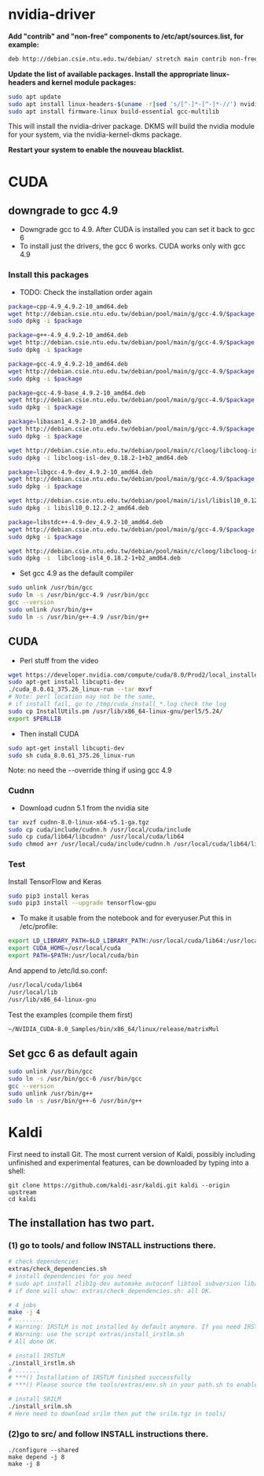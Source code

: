 # nvidia-driver

**Add "contrib" and "non-free" components to /etc/apt/sources.list, for example:**
```bash
deb http://debian.csie.ntu.edu.tw/debian/ stretch main contrib non-free
```

**Update the list of available packages. 
Install the appropriate linux-headers and kernel module packages:**
```bash
sudo apt update
sudo apt install linux-headers-$(uname -r|sed 's/[^-]*-[^-]*-//') nvidia-driver
sudo apt install firmware-linux build-essential gcc-multilib
```

This will install the nvidia-driver package. DKMS will build the nvidia module for your system, via the nvidia-kernel-dkms package. 

**Restart your system to enable the nouveau blacklist.**

# CUDA

## downgrade to gcc 4.9
- Downgrade gcc to 4.9. After CUDA is installed you can set it back to gcc 6
- To install just the drivers, the gcc 6 works. CUDA works only with gcc 4.9

### Install this packages
- TODO: Check the installation order again

```bash
package=cpp-4.9_4.9.2-10_amd64.deb 
wget http://debian.csie.ntu.edu.tw/debian/pool/main/g/gcc-4.9/$package
sudo dpkg -i $package

package=g++-4.9_4.9.2-10_amd64.deb 
wget http://debian.csie.ntu.edu.tw/debian/pool/main/g/gcc-4.9/$package
sudo dpkg -i $package

package=gcc-4.9_4.9.2-10_amd64.deb  
wget http://debian.csie.ntu.edu.tw/debian/pool/main/g/gcc-4.9/$package
sudo dpkg -i $package

package=gcc-4.9-base_4.9.2-10_amd64.deb
wget http://debian.csie.ntu.edu.tw/debian/pool/main/g/gcc-4.9/$package
sudo dpkg -i $package

package=libasan1_4.9.2-10_amd64.deb 
wget http://debian.csie.ntu.edu.tw/debian/pool/main/g/gcc-4.9/$package
sudo dpkg -i $package

wget http://debian.csie.ntu.edu.tw/debian/pool/main/c/cloog/libcloog-isl-dev_0.18.2-1+b2_amd64.deb
sudo dpkg -i libcloog-isl-dev_0.18.2-1+b2_amd64.deb

package=libgcc-4.9-dev_4.9.2-10_amd64.deb   
wget http://debian.csie.ntu.edu.tw/debian/pool/main/g/gcc-4.9/$package
sudo dpkg -i $package

wget http://debian.csie.ntu.edu.tw/debian/pool/main/i/isl/libisl10_0.12.2-2_amd64.deb
sudo dpkg -i libisl10_0.12.2-2_amd64.deb

package=libstdc++-4.9-dev_4.9.2-10_amd64.deb
wget http://debian.csie.ntu.edu.tw/debian/pool/main/g/gcc-4.9/$package
sudo dpkg -i $package

wget http://debian.csie.ntu.edu.tw/debian/pool/main/c/cloog/libcloog-isl4_0.18.2-1+b2_amd64.deb
sudo dpkg -i  libcloog-isl4_0.18.2-1+b2_amd64.deb
```
- Set gcc 4.9 as the default compiler

```bash
sudo unlink /usr/bin/gcc
sudo ln -s /usr/bin/gcc-4.9 /usr/bin/gcc
gcc --version
sudo unlink /usr/bin/g++
sudo ln -s /usr/bin/g++-4.9 /usr/bin/g++
```

## CUDA

- Perl stuff from the video

```bash
wget https://developer.nvidia.com/compute/cuda/8.0/Prod2/local_installers/cuda_8.0.61_375.26_linux-run
sudo apt-get install libcupti-dev
./cuda_8.0.61_375.26_linux-run --tar mxvf
# Note: perl location may not be the same, 
# if install fail, go to /tmp/cuda_install_*.log check the log
sudo cp InstallUtils.pm /usr/lib/x86_64-linux-gnu/perl5/5.24/
export $PERLLIB
```

- Then install CUDA

```bash
sudo apt-get install libcupti-dev
sudo sh cuda_8.0.61_375.26_linux-run
```
Note: no need the --override thing if using gcc 4.9

### Cudnn
- Download cudnn 5.1 from the nvidia site
```bash
tar xvzf cudnn-8.0-linux-x64-v5.1-ga.tgz
sudo cp cuda/include/cudnn.h /usr/local/cuda/include
sudo cp cuda/lib64/libcudnn* /usr/local/cuda/lib64
sudo chmod a+r /usr/local/cuda/include/cudnn.h /usr/local/cuda/lib64/libcudnn*
```

### Test
Install TensorFlow and Keras

```bash
sudo pip3 install keras
sudo pip3 install --upgrade tensorflow-gpu
```
- To make it usable from the notebook and for everyuser.Put this in /etc/profile:
```bash
export LD_LIBRARY_PATH=$LD_LIBRARY_PATH:/usr/local/cuda/lib64:/usr/local/lib:/usr/lib/x86_64-linux-gnu
export CUDA_HOME=/usr/local/cuda
export PATH=$PATH:/usr/local/cuda/bin
```
And append to /etc/ld.so.conf:
```bash
/usr/local/cuda/lib64
/usr/local/lib
/usr/lib/x86_64-linux-gnu
```

Test the examples (compile them first)

```bash
~/NVIDIA_CUDA-8.0_Samples/bin/x86_64/linux/release/matrixMul
```
## Set gcc 6 as default again
```bash
sudo unlink /usr/bin/gcc
sudo ln -s /usr/bin/gcc-6 /usr/bin/gcc
gcc --version
sudo unlink /usr/bin/g++
sudo ln -s /usr/bin/g++-6 /usr/bin/g++
```
# Kaldi

First need to install Git. The most current version of Kaldi, possibly including unfinished and experimental features, can be downloaded by typing into a shell: 
```
git clone https://github.com/kaldi-asr/kaldi.git kaldi --origin upstream
cd kaldi
```
## The installation has two part.

### (1) go to tools/  and follow INSTALL instructions there.
```bash
# check dependencies
extras/check_dependencies.sh
# install dependencies for you need
# sudo apt install zlib1g-dev automake autoconf libtool subversion libatlas3-base
# if done will show: extras/check_dependencies.sh: all OK.

# 4 jobs
make -j 4 
# ........
# Warning: IRSTLM is not installed by default anymore. If you need IRSTLM
# Warning: use the script extras/install_irstlm.sh
# All done OK.

# install IRSTLM
./install_irstlm.sh
# .......
# ***() Installation of IRSTLM finished successfully
# ***() Please source the tools/extras/env.sh in your path.sh to enable it

# install SRILM
./install_srilm.sh
# Here need to download srilm then put the srilm.tgz in tools/
```

### (2)go to src/ and follow INSTALL instructions there.
```
./configure --shared
make depend -j 8
make -j 8
```
